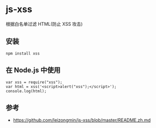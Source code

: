 # js-xss

根据白名单过滤 HTML(防止 XSS 攻击)

## 安装
```
npm install xss
```

## 在 Node.js 中使用
```
var xss = require("xss");
var html = xss('<script>alert("xss");</script>');
console.log(html);
```



## 参考
- https://github.com/leizongmin/js-xss/blob/master/README.zh.md
